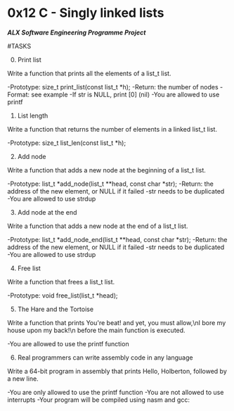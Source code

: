 # 0x12 C - Singly linked lists
***ALX Software Engineering Programme Project***

#TASKS

0. Print list

Write a function that prints all the elements of a list_t list.

-Prototype: size_t print_list(const list_t *h);
-Return: the number of nodes
-Format: see example
-If str is NULL, print [0] (nil)
-You are allowed to use printf

1. List length

Write a function that returns the number of elements in a linked list_t list.

-Prototype: size_t list_len(const list_t *h);

2. Add node

Write a function that adds a new node at the beginning of a list_t list.

-Prototype: list_t *add_node(list_t **head, const char *str);
-Return: the address of the new element, or NULL if it failed
-str needs to be duplicated
-You are allowed to use strdup

3. Add node at the end

Write a function that adds a new node at the end of a list_t list.

-Prototype: list_t *add_node_end(list_t **head, const char *str);
-Return: the address of the new element, or NULL if it failed
-str needs to be duplicated
-You are allowed to use strdup

4. Free list

Write a function that frees a list_t list.

-Prototype: void free_list(list_t *head);

5. The Hare and the Tortoise

Write a function that prints You're beat! and yet, you must allow,\nI bore my house upon my back!\n before the main function is executed.

-You are allowed to use the printf function

6. Real programmers can write assembly code in any language

Write a 64-bit program in assembly that prints Hello, Holberton, followed by a new line.

-You are only allowed to use the printf function
-You are not allowed to use interrupts
-Your program will be compiled using nasm and gcc:
 
